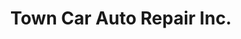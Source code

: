 ---
title: "Town Car Auto Repair Inc."
url: /new-york/town-car-auto-repair-inc/
shop: Autowerkstatt
---